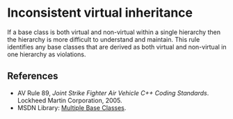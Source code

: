 # Inconsistent virtual inheritance
If a base class is both virtual and non-virtual within a single hierarchy then the hierarchy is more difficult to understand and maintain. This rule identifies any base classes that are derived as both virtual and non-virtual in one hierarchy as violations.


## References
* AV Rule 89, *Joint Strike Fighter Air Vehicle C++ Coding Standards*. Lockheed Martin Corporation, 2005.
* MSDN Library: [Multiple Base Classes](https://docs.microsoft.com/en-us/cpp/cpp/multiple-base-classes).
